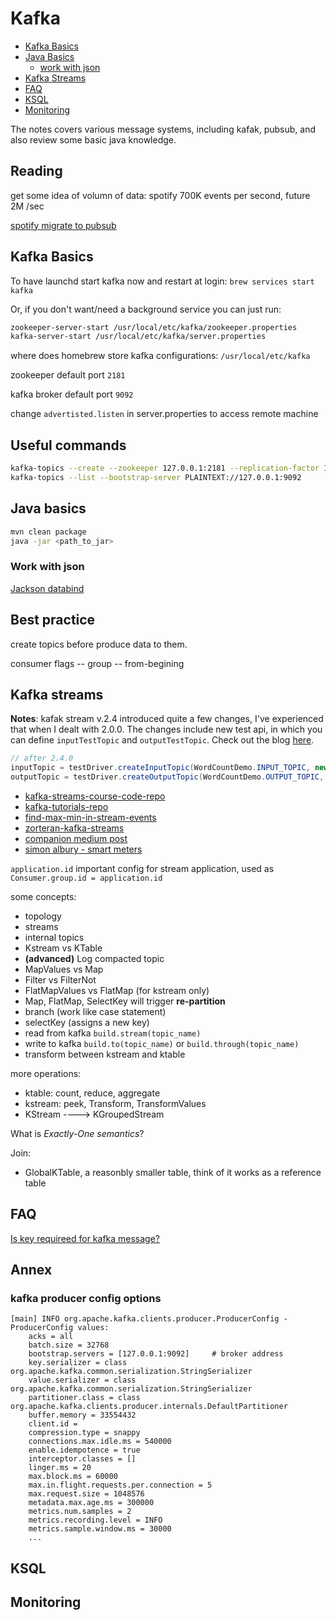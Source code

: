 # Kafka

- [Kafka Basics](#kafka-basics)
- [Java Basics](#java-basics)
  - [work with json](#work-with-json)
- [Kafka Streams](#kafka-stream)
- [FAQ](#faq)
- [KSQL](#ksql)
- [Monitoring](#monitoring)

The notes covers various message systems, including kafak, pubsub, and also review some basic java knowledge.

## Reading
get some idea of volumn of data: spotify 700K events per second, future 2M /sec

[spotify migrate to pubsub](https://labs.spotify.com/2016/03/10/spotifys-event-delivery-the-road-to-the-cloud-part-iii/)

## Kafka Basics

To have launchd start kafka now and restart at login:
`brew services start kafka`

Or, if you don't want/need a background service you can just run:
```bash
zookeeper-server-start /usr/local/etc/kafka/zookeeper.properties
kafka-server-start /usr/local/etc/kafka/server.properties
```
 
where does homebrew store kafka configurations: `/usr/local/etc/kafka`

zookeeper default port `2181`

kafka broker default port `9092`

change `advertisted.listen` in server.properties to access remote machine

## Useful commands

```bash
kafka-topics --create --zookeeper 127.0.0.1:2181 --replication-factor 1 --partitions 1 --topic <topic_name>
kafka-topics --list --bootstrap-server PLAINTEXT://127.0.0.1:9092
```

## Java basics

```bash
mvn clean package
java -jar <path_to_jar>
```
### Work with json

[Jackson databind](http://tutorials.jenkov.com/java-json/jackson-objectmapper.html)

## Best practice

create topics before produce data to them.

consumer flags -- group -- from-begining

## Kafka streams

**Notes**: kafak stream v.2.4 introduced quite a few changes, I've experienced that when I dealt with 2.0.0. The changes include new test api, in which you can define `inputTestTopic` and `outputTestTopic`. Check out the blog [here](https://www.confluent.io/blog/test-kafka-streams-with-topologytestdriver/?_ga=2.171256416.1586641422.1594704641-736325823.1594094562).

```java
// after 2.4.0
inputTopic = testDriver.createInputTopic(WordCountDemo.INPUT_TOPIC, new StringSerializer(), new StringSerializer());
outputTopic = testDriver.createOutputTopic(WordCountDemo.OUTPUT_TOPIC, new StringDeserializer(), new LongDeserializer());
```

- [kafka-streams-course-code-repo](https://github.com/simplesteph/kafka-streams-course/tree/2.0.0)
- [kafka-tutorials-repo](https://github.com/confluentinc/kafka-tutorials)
- [find-max-min-in-stream-events](https://kafka-tutorials.confluent.io/create-stateful-aggregation-minmax/kstreams.html#consume-aggregated-results-from-the-output-topic)
- [zorteran-kafka-streams](https://github.com/zorteran/wiadro-danych-kafka-streams)
- [companion medium post](https://medium.com/@zorteran/calculating-speed-bearing-and-distance-using-kafka-streams-processor-api-9e95834b9e3d)
- [simon albury - smart meters](https://github.com/southpolemonkey/stream-smarts)

`application.id` important config for stream application, used as `Consumer.group.id = application.id`

some concepts:

- topology
- streams
- internal topics
- Kstream vs KTable
- **(advanced)** Log compacted topic
- MapValues vs Map
- Filter vs FilterNot
- FlatMapValues vs FlatMap (for kstream only)
- Map, FlatMap, SelectKey will trigger **re-partition**
- branch (work like case statement)
- selectKey (assigns a new key)
- read from kafka `build.stream(topic_name)`
- write to kafka `build.to(topic_name)` or `build.through(topic_name)`
- transform between kstream and ktable

more operations:

- ktable: count, reduce, aggregate
- kstream: peek, Transform, TransformValues
- KStream ----> KGroupedStream

What is *Exactly-One semantics*?

Join:
- GlobalKTable, a reasonbly smaller table, think of it works as a reference table
 

## FAQ

[Is key requireed for kafka message?](https://stackoverflow.com/questions/29511521/is-key-required-as-part-of-sending-messages-to-kafka/61912094#61912094)

## Annex

### kafka producer config options

```text
[main] INFO org.apache.kafka.clients.producer.ProducerConfig - ProducerConfig values: 
	acks = all
	batch.size = 32768
	bootstrap.servers = [127.0.0.1:9092]     # broker address
	key.serializer = class org.apache.kafka.common.serialization.StringSerializer
    value.serializer = class org.apache.kafka.common.serialization.StringSerializer
	partitioner.class = class org.apache.kafka.clients.producer.internals.DefaultPartitioner
	buffer.memory = 33554432
	client.id = 
	compression.type = snappy
	connections.max.idle.ms = 540000
	enable.idempotence = true
	interceptor.classes = []
	linger.ms = 20
	max.block.ms = 60000
	max.in.flight.requests.per.connection = 5
	max.request.size = 1048576
	metadata.max.age.ms = 300000
	metrics.num.samples = 2
	metrics.recording.level = INFO
	metrics.sample.window.ms = 30000
    ...
```

## KSQL 


## Monitoring
